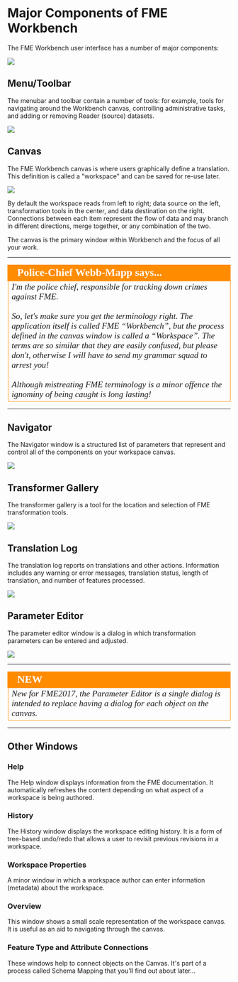 # Major Components of FME Workbench #

The FME Workbench user interface has a number of major components:

![](./Images/Img1.06.WorkbenchInterface.png)

## Menu/Toolbar ##
The menubar and toolbar contain a number of tools: for example, tools for navigating around the Workbench canvas, controlling administrative tasks, and adding or removing Reader (source) datasets.

![](./Images/Img1.07.WorkbenchInterfaceMenuToolbar.png)

## Canvas ##
The FME Workbench canvas is where users graphically define a translation. This definition is called a "workspace" and can be saved for re-use later.

![](./Images/Img1.08.WorkbenchCanvas.png)

By default the workspace reads from left to right; data source on the left, transformation tools in the center, and data destination on the right. Connections between each item represent the flow of data and may branch in different directions, merge together, or any combination of the two.

The canvas is the primary window within Workbench and the focus of all your work.


---

<!--Person X Says Section-->

<table style="border-spacing: 0px">
<tr>
<td style="vertical-align:middle;background-color:darkorange;border: 2px solid darkorange">
<i class="fa fa-quote-left fa-lg fa-pull-left fa-fw" style="color:white;padding-right: 12px;vertical-align:text-top"></i>
<span style="color:white;font-size:x-large;font-weight: bold;font-family:serif">Police-Chief Webb-Mapp says...</span>
</td>
</tr>

<tr>
<td style="border: 1px solid darkorange">
<span style="font-family:serif; font-style:italic; font-size:larger">
I'm the police chief, responsible for tracking down crimes against FME. 
<br><br>So, let's make sure you get the terminology right. The application itself is called FME “Workbench”, but the process defined in the canvas window is called a “Workspace”. The terms are so similar that they are easily confused, but please don't, otherwise I will have to send my grammar squad to arrest you! 
<br><br>Although mistreating FME terminology is a minor offence the ignominy of being caught is long lasting!

</span>
</td>
</tr>
</table>

---

## Navigator ##
The Navigator window is a structured list of parameters that represent and control all of the components on your workspace canvas.

![](./Images/Img1.09.WorkbenchNavigator.png)

## Transformer Gallery ##
The transformer gallery is a tool for the location and selection of FME transformation tools.

![](./Images/Img1.10.WorkbenchGallery.png)


## Translation Log ##
The translation log reports on translations and other actions. Information includes any warning or error messages, translation status, length of translation, and number of features processed.

![](./Images/Img1.11.WorkbenchLog.png)


## Parameter Editor ##
The parameter editor window is a dialog in which transformation parameters can be entered and adjusted. 

![](./Images/Img1.12.WorkbenchParameters.png)

---

<!--New Section--> 

<table style="border-spacing: 0px">
<tr>
<td style="vertical-align:middle;background-color:darkorange;border: 2px solid darkorange">
<i class="fa fa-bolt fa-lg fa-pull-left fa-fw" style="color:white;padding-right: 12px;vertical-align:text-top"></i>
<span style="color:white;font-size:x-large;font-weight: bold;font-family:serif">NEW</span>
</td>
</tr>

<tr>
<td style="border: 1px solid darkorange">
<span style="font-family:serif; font-style:italic; font-size:larger">
New for FME2017, the Parameter Editor is a single dialog is intended to replace having a dialog for each object on the canvas. 
</span>
</td>
</tr>
</table>

---

## Other Windows ##

### Help ###
The Help window displays information from the FME documentation. It automatically refreshes the content depending on what aspect of a workspace is being authored.

### History ###
The History window displays the workspace editing history. It is a form of tree-based undo/redo that allows a user to revisit previous revisions in a workspace.

### Workspace Properties ###
A minor window in which a workspace author can enter information (metadata) about the workspace.

### Overview ###
This window shows a small scale representation of the workspace canvas. It is useful as an aid to navigating through the canvas.

### Feature Type and Attribute Connections ###
These windows help to connect objects on the Canvas. It's part of a process called Schema Mapping that you'll find out about later...
